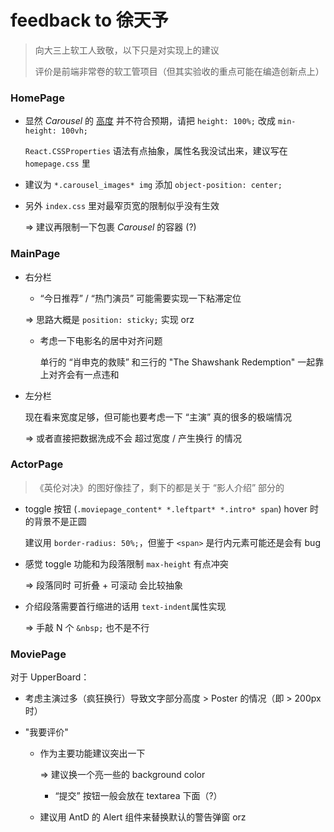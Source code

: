 # feedback to 徐天予

> 向大三上软工人致敬，以下只是对实现上的建议
>
> 评价是前端非常卷的软工管项目（但其实验收的重点可能在编造创新点上）

### HomePage

- 显然 *Carousel* 的 <u>高度</u> 并不符合预期，请把 `height: 100%;` 改成 `min-height: 100vh;`

   `React.CSSProperties` 语法有点抽象，属性名我没试出来，建议写在 `homepage.css` 里

- 建议为 `*.carousel_images* img` 添加 `object-position: center;` 

- 另外 `index.css` 里对最窄页宽的限制似乎没有生效

  => 建议再限制一下包裹 *Carousel* 的容器 (?)

### MainPage

- 右分栏

  -  “今日推荐” / “热门演员” 可能需要实现一下粘滞定位

    => 思路大概是 `position: sticky;` 实现 orz

  - 考虑一下电影名的居中对齐问题

    单行的 “肖申克的救赎” 和三行的 "The Shawshank Redemption" 一起靠上对齐会有一点违和

- 左分栏

  现在看来宽度足够，但可能也要考虑一下 “主演” 真的很多的极端情况

  => 或者直接把数据洗成不会 超过宽度 / 产生换行 的情况

### ActorPage

> 《英伦对决》的图好像挂了，剩下的都是关于 “影人介绍” 部分的

- toggle 按钮 (`.moviepage_content* *.leftpart* *.intro* span`) hover 时的背景不是正圆

  建议用 `border-radius: 50%;`，但鉴于 `<span>` 是行内元素可能还是会有 bug

- 感觉 toggle 功能和为段落限制 `max-height` 有点冲突

  => 段落同时 可折叠 + 可滚动 会比较抽象

- 介绍段落需要首行缩进的话用 `text-indent`属性实现

  => 手敲 N 个 `&nbsp;` 也不是不行

### MoviePage

对于 UpperBoard：

- 考虑主演过多（疯狂换行）导致文字部分高度 > Poster 的情况（即 $\gt$ 200px 时）

- "我要评价" 

  - 作为主要功能建议突出一下

    => 建议换一个亮一些的 background color

	- “提交” 按钮一般会放在 textarea 下面（?）

  - 建议用 AntD 的 Alert 组件来替换默认的警告弹窗 orz
  